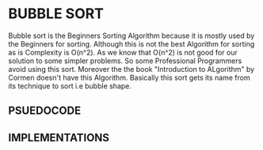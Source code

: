 # BUBBLE SORT

Bubble sort is the Beginners Sorting Algorithm because it is mostly used by the Beginners for sorting. Although this is not the best Algorithm for sorting as is Complexity is O(n^2). As we know that O(n^2) is not good for our solution to some simpler problems. So some Professional Programmers avoid using this sort. Moreover the the book "Introduction to ALgorithm" by Cormen doesn't have this Algorithm. Basically this sort gets its name from its technique to sort i.e bubble shape.

## PSUEDOCODE

## IMPLEMENTATIONS